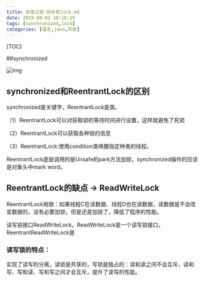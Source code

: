 ```yaml
---
title: 并发之锁-同步和lock.md
date: 2019-08-01 10:10:15
tags: [synchronized,lock]
categories: [语言,java,并发]
---
```


[TOC]

<!--more-->

##synchronized

![img](/images/并发之锁_同步和lock/2615789-08f16aeac7e0977d-20190810144050197.png)

## synchronized和ReentrantLock的区别

synchronized是关键字，ReentrantLock是类。

（1）ReentrantLock可以对获取锁的等待时间进行设置，这样就避免了死锁

（2）ReentrantLock可以获取各种锁的信息

（3）ReentrantLock:使用condition类唤醒指定种类的线程。

ReentrantLock底层调用的是Unsafe的park方法加锁，synchronized操作的应该是对象头中mark word。

## ReentrantLock的缺点 -> ReadWriteLock

ReentrantLock局限：如果线程C在读数据、线程D也在读数据，读数据是不会改变数据的，没有必要加锁，但是还是加锁了，降低了程序的性能。

读写锁接口ReadWriteLock。ReadWriteLock是一个读写锁接口，ReentrantReadWriteLock是

### 读写锁的特点：
实现了读写的分离，读锁是共享的，写锁是独占的：读和读之间不会互斥，读和写、写和读、写和写之间才会互斥，提升了读写的性能。
